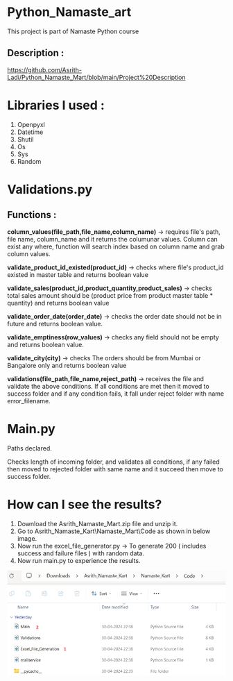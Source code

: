 # Python_Namaste_art
This project is part of Namaste Python course

## Description : 
https://github.com/Asrith-Ladi/Python_Namaste_Mart/blob/main/Project%20Description

# Libraries I used :

1. Openpyxl
2. Datetime
3. Shutil
4. Os
5. Sys
6. Random
# Validations.py

## Functions :

**column_values(file_path,file_name,column_name)** -> requires file's path, file name, column_name and it returns the columunar values. Column can exist any where, function will search index based on column name and grab column values.

**validate_product_id_existed(product_id)** -> checks where file's product_id existed in master table and returns boolean value

**validate_sales(product_id,product_quantity,product_sales)** ->  checks total sales amount should be (product price from product master table * quantity) and returns boolean value

**validate_order_date(order_date)** -> checks the order date should not be in future and returns boolean value.

**validate_emptiness(row_values)** -> checks any field should not be empty and returns boolean value.

**validate_city(city)** -> checks The orders should be from Mumbai or Bangalore only and returns boolean value

**validations(file_path,file_name,reject_path)** -> receives the file and validate the above conditions. If all conditions are met then it moved to success folder and if any condition fails, it fall under reject folder with name error_filename.



# Main.py

Paths declared.

Checks length of incoming folder, and validates all conditions, if any failed then moved to rejected folder with same name and it succeed then move to success folder.

# How can I see the results?

1. Download the Asrith_Namaste_Mart.zip file and unzip it.
2. Go to Asrith_Namaste_Kart\Namaste_Mart\Code as shown in below image.
3. Now run the excel_file_generator.py -> To generate 200 ( includes success and failure files ) with random data.
4. Now run main.py to experience the results.
   
![Path_Image](excel_file_generator.png "Optional title")


